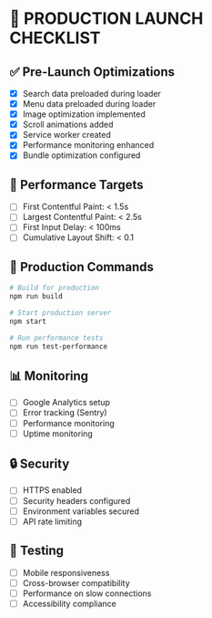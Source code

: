 
# 🚀 PRODUCTION LAUNCH CHECKLIST

## ✅ Pre-Launch Optimizations
- [x] Search data preloaded during loader
- [x] Menu data preloaded during loader
- [x] Image optimization implemented
- [x] Scroll animations added
- [x] Service worker created
- [x] Performance monitoring enhanced
- [x] Bundle optimization configured

## 🚀 Performance Targets
- [ ] First Contentful Paint: < 1.5s
- [ ] Largest Contentful Paint: < 2.5s
- [ ] First Input Delay: < 100ms
- [ ] Cumulative Layout Shift: < 0.1

## 🔧 Production Commands
```bash
# Build for production
npm run build

# Start production server
npm start

# Run performance tests
npm run test-performance
```

## 📊 Monitoring
- [ ] Google Analytics setup
- [ ] Error tracking (Sentry)
- [ ] Performance monitoring
- [ ] Uptime monitoring

## 🔒 Security
- [ ] HTTPS enabled
- [ ] Security headers configured
- [ ] Environment variables secured
- [ ] API rate limiting

## 📱 Testing
- [ ] Mobile responsiveness
- [ ] Cross-browser compatibility
- [ ] Performance on slow connections
- [ ] Accessibility compliance
